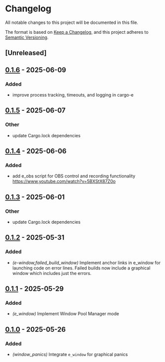 # Changelog

All notable changes to this project will be documented in this file.

The format is based on [Keep a Changelog](https://keepachangelog.com/en/1.0.0/),
and this project adheres to [Semantic Versioning](https://semver.org/spec/v2.0.0.html).

## [Unreleased]

## [0.1.6](https://github.com/davehorner/cargo-e/compare/e_window-v0.1.5...e_window-v0.1.6) - 2025-06-09

### Added

- improve process tracking, timeouts, and logging in cargo-e

## [0.1.5](https://github.com/davehorner/cargo-e/compare/e_window-v0.1.4...e_window-v0.1.5) - 2025-06-07

### Other

- update Cargo.lock dependencies

## [0.1.4](https://github.com/davehorner/cargo-e/compare/e_window-v0.1.3...e_window-v0.1.4) - 2025-06-06

### Added

- add e_obs script for OBS control and recording functionality https://www.youtube.com/watch?v=5BXStX87Z0o

## [0.1.3](https://github.com/davehorner/cargo-e/compare/e_window-v0.1.2...e_window-v0.1.3) - 2025-06-01

### Other

- update Cargo.lock dependencies

## [0.1.2](https://github.com/davehorner/cargo-e/compare/e_window-v0.1.1...e_window-v0.1.2) - 2025-05-31

### Added

- *(e-window,failed_build_window)* Implement anchor links in e_window for launching code on error lines.  Failed builds now include a graphical window which includes just the errors.

## [0.1.1](https://github.com/davehorner/cargo-e/compare/e_window-v0.1.0...e_window-v0.1.1) - 2025-05-29

### Added

- *(e_window)* Implement Window Pool Manager mode

## [0.1.0](https://github.com/davehorner/cargo-e/releases/tag/e_window-v0.1.0) - 2025-05-26

### Added

- *(window_panics)* Integrate `e_window` for graphical panics
